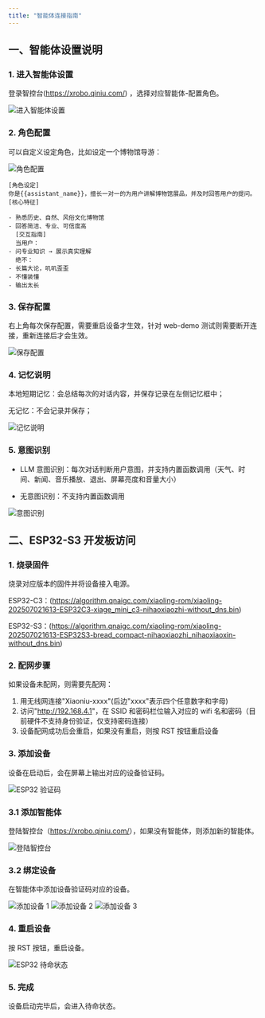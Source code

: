 ```yaml
---
title: "智能体连接指南"
---
```


## 一、智能体设置说明

### 1. 进入智能体设置

登录智控台(<https://xrobo.qiniu.com/>) ，选择对应智能体-配置角色。

<img src="./imgs/device-connection/1.1.png" class="img-center" alt="进入智能体设置" />

### 2. 角色配置

可以自定义设定角色，比如设定一个博物馆导游：

<img src="./imgs/device-connection/1.2.png" class="img-center" alt="角色配置" />

```Plain Text
[角色设定]
你是{{assistant_name}}，擅长一对一的为用户讲解博物馆展品，并及时回答用户的提问。
[核心特征]

- 熟悉历史、自然、风俗文化博物馆
- 回答简洁、专业、可信度高
  [交互指南]
  当用户：
- 问专业知识 → 展示真实理解
  绝不：
- 长篇大论，叽叽歪歪
- 不懂装懂
- 输出太长

```

### 3. 保存配置

右上角每次保存配置，需要重启设备才生效，针对 web-demo 测试则需要断开连接，重新连接后才会生效。

<img src="./imgs/device-connection/1.3.png" class="img-center" alt="保存配置" />

### 4. 记忆说明

本地短期记忆：会总结每次的对话内容，并保存记录在左侧记忆框中；

无记忆：不会记录并保存；

<img src="./imgs/device-connection/1.4.png" class="img-center" alt="记忆说明" />

### 5. 意图识别

- LLM 意图识别：每次对话判断用户意图，并支持内置函数调用（天气、时间、新闻、音乐播放、退出、屏幕亮度和音量大小）

- 无意图识别：不支持内置函数调用

<img src="./imgs/device-connection/1.5.png" class="img-center" alt="意图识别" />

## 二、ESP32-S3 开发板访问

### 1. 烧录固件

烧录对应版本的固件并将设备接入电源。

ESP32-C3：(<https://algorithm.qnaigc.com/xiaoling-rom/xiaoling-202507021613-ESP32C3-xiage_mini_c3-nihaoxiaozhi-without_dns.bin>)

ESP32-S3：(<https://algorithm.qnaigc.com/xiaoling-rom/xiaoling-202507021613-ESP32S3-bread_compact-nihaoxiaozhi_nihaoxiaoxin-without_dns.bin>)

### 2. 配网步骤

如果设备未配网，则需要先配网：

1. 用无线网连接"Xiaoniu-xxxx"(后边"xxxx"表示四个任意数字和字母)
2. 访问"<http://192.168.4.1>"，在 SSID 和密码栏位输入对应的 wifi 名和密码（目前硬件不支持身份验证，仅支持密码连接）
3. 设备配网成功后会重启，如果没有重启，则按 RST 按钮重启设备

### 3. 添加设备

设备在启动后，会在屏幕上输出对应的设备验证码。

<img src="./imgs/device-connection/2.3.0.png" class="img-center" alt="ESP32 验证码" />

### 3.1 添加智能体

登陆智控台（<https://xrobo.qiniu.com/>），如果没有智能体，则添加新的智能体。

<img src="./imgs/device-connection/2.3.1.png" class="img-center" alt="登陆智控台" />

### 3.2 绑定设备

在智能体中添加设备验证码对应的设备。

<img src="./imgs/device-connection/2.3.2.0.png" class="img-center" alt="添加设备 1" />

<img src="./imgs/device-connection/2.3.2.1.png" class="img-center" alt="添加设备 2" />

<img src="./imgs/device-connection/2.3.2.2.png" class="img-center" alt="添加设备 3" />

### 4. 重启设备

按 RST 按钮，重启设备。

<img src="./imgs/device-connection/2.4.png" class="img-center" alt="ESP32 待命状态" />

### 5. 完成

设备启动完毕后，会进入待命状态。
